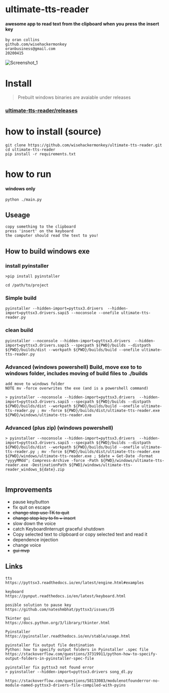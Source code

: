 # ultimate-tts-reader
####  awesome app to read text from the clipboard when you press the insert key
```
by oran collins
github.com/wisehackermonkey
oranbusiness@gmail.com
20200415
```
![Screenshot_1](https://i.imgur.com/lhVK1NM.jpg)
# Install

> Prebuilt windows binaries are avaiable under releases 

### [ultimate-tts-reader/releases](https://github.com/wisehackermonkey/ultimate-tts-reader/releases)

# how to install (source)

```
git clone https://github.com/wisehackermonkey/ultimate-tts-reader.git
cd ultimate-tts-reader
pip install -r requirements.txt
```

# how to run 

#### windows only
```
python ./main.py
```
## Useage
```
copy something to the clipboard
press 'insert' on the keyboard
the computer should read the text to you!
```


## How to build windows exe
### install pyinstaller 
```
>pip install pyinstaller 
```
```
cd /path/to/project
```
### Simple build
```
pyinstaller --hidden-import=pyttsx3.drivers  --hidden-import=pyttsx3.drivers.sapi5 --noconsole --onefile ultimate-tts-reader.py
```
### clean build 
```
pyinstaller --noconsole --hidden-import=pyttsx3.drivers  --hidden-import=pyttsx3.drivers.sapi5 --specpath ${PWD}/builds --distpath ${PWD}/builds/dist --workpath ${PWD}/builds/build --onefile ultimate-tts-reader.py 
```
### Advanced (windows powershell) Build, move exe  to to windows folder, includes moving of build files to ./builds 
```
add move to windows folder 
NOTE mv -force overwrites the exe (and is a powershell command)

> pyinstaller --noconsole --hidden-import=pyttsx3.drivers  --hidden-import=pyttsx3.drivers.sapi5 --specpath ${PWD}/builds --distpath ${PWD}/builds/dist --workpath ${PWD}/builds/build --onefile ultimate-tts-reader.py ; mv -force ${PWD}/builds/dist/ultimate-tts-reader.exe ${PWD}/windows/ultimate-tts-reader.exe
```

### Advanced (plus zip) (windows powershell) 
```
> pyinstaller --noconsole --hidden-import=pyttsx3.drivers  --hidden-import=pyttsx3.drivers.sapi5 --specpath ${PWD}/builds --distpath ${PWD}/builds/dist --workpath ${PWD}/builds/build --onefile ultimate-tts-reader.py ; mv -force ${PWD}/builds/dist/ultimate-tts-reader.exe ${PWD}/windows/ultimate-tts-reader.exe ; $date = Get-Date -Format "yyyyMMdd"; Compress-Archive -force -Path ${PWD}/windows/ultimate-tts-reader.exe -DestinationPath ${PWD}/windows/ultimate-tts-reader_windows_${date}.zip


```

## Improvements
- pause key/button
- fix quit on escape
- ~~change stop use TK to quit~~
- ~~change stop key to fn + insert~~
- slow down the voice
- catch KeyboardInterrupt graceful shutdown
- Copy selected text to clipboard or copy selected text and read it
- dependence injection
- change voice
- ~~gui mvp~~



## Links
```
tts
https://pyttsx3.readthedocs.io/en/latest/engine.html#examples

keyboard
https://pynput.readthedocs.io/en/latest/keyboard.html

posible solution to pause key
https://github.com/nateshmbhat/pyttsx3/issues/35

Tkinter gui
https://docs.python.org/3/library/tkinter.html

Pyinstaller
https://pyinstaller.readthedocs.io/en/stable/usage.html

pyinstaller fix output file destination
Python: how to specify output folders in Pyinstaller .spec file
https://stackoverflow.com/questions/37319911/python-how-to-specify-output-folders-in-pyinstaller-spec-file

pyinstaller fix pyttsx3 not found error
> pyinstaller --hidden-import=pyttsx3.drivers song_dl.py

https://stackoverflow.com/questions/58133083/modulenotfounderror-no-module-named-pyttsx3-drivers-file-compiled-with-pyins

```
